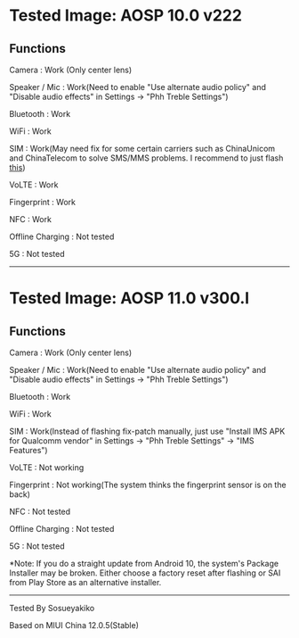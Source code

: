 # Tested Image:  AOSP 10.0 v222

## Functions

Camera : Work (Only center lens)

Speaker / Mic : Work(Need to enable "Use alternate audio policy" and "Disable audio effects" in Settings -> "Phh Treble Settings")

Bluetooth : Work

WiFi : Work

SIM : Work(May need fix for some certain carriers such as ChinaUnicom and ChinaTelecom to solve SMS/MMS problems. I recommend to just flash [this](https://github.com/KhushrajRathod/VoLTE-Fix))

VoLTE : Work

Fingerprint : Work

NFC : Work

Offline Charging : Not tested

5G : Not tested

***

# Tested Image:  AOSP 11.0 v300.l

## Functions

Camera : Work (Only center lens)

Speaker / Mic : Work(Need to enable "Use alternate audio policy" and "Disable audio effects" in Settings -> "Phh Treble Settings")

Bluetooth : Work

WiFi : Work

SIM : Work(Instead of flashing fix-patch manually, just use "Install IMS APK for Qualcomm vendor" in Settings -> "Phh Treble Settings" -> "IMS Features")

VoLTE : Not working

Fingerprint : Not working(The system thinks the fingerprint sensor is on the back)

NFC : Not tested

Offline Charging : Not tested

5G : Not tested

*Note: If you do a straight update from Android 10, the system's Package Installer may be broken. Either choose a factory reset after flashing or SAI from Play Store as an alternative installer.


***

Tested By Sosueyakiko

Based on MIUI China 12.0.5(Stable)
